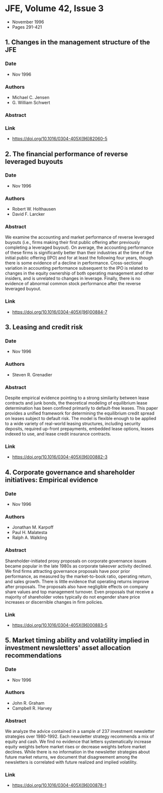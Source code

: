# JFE, Volume 42, Issue 3
- November 1996
- Pages 291-421

## 1. Changes in the management structure of the JFE
### Date
- Nov 1996
### Authors
- Michael C. Jensen
- G. William Schwert
### Abstract

### Link
- https://doi.org/10.1016/0304-405X(96)82060-5

## 2. The financial performance of reverse leveraged buyouts
### Date
- Nov 1996
### Authors
- Robert W. Holthausen
- David F. Larcker
### Abstract
We examine the accounting and market performance of reverse leveraged buyouts (i.e., firms making their first public offering after previously completing a leveraged buyout). On average, the accounting performance of these firms is significantly better than their industries at the time of the initial public offering (IPO) and for at least the following four years, though there is some evidence of a decline in performance. Cross-sectional variation in accounting performance subsequent to the IPO is related to changes in the equity ownership of both operating management and other insiders, and is unrelated to changes in leverage. Finally, there is no evidence of abnormal common stock performance after the reverse leveraged buyout.
### Link
- https://doi.org/10.1016/0304-405X(96)00884-7

## 3. Leasing and credit risk
### Date
- Nov 1996
### Authors
- Steven R. Grenadier
### Abstract
Despite empirical evidence pointing to a strong similarity between lease contracts and junk bonds, the theoretical modeling of equilibrium lease determination has been confined primarily to default-free leases. This paper provides a unified framework for determining the equilibrium credit spread on leases subject to default risk. The model is flexible enough to be applied to a wide variety of real-world leasing structures, including security deposits, required up-front prepayments, embedded lease options, leases indexed to use, and lease credit insurance contracts.
### Link
- https://doi.org/10.1016/0304-405X(96)00882-3

## 4. Corporate governance and shareholder initiatives: Empirical evidence
### Date
- Nov 1996
### Authors
- Jonathan M. Karpoff
- Paul H. Malatesta
- Ralph A. Walkling
### Abstract
Shareholder-initiated proxy proposals on corporate governance issues became popular in the late 1980s as corporate takeover activity declined. We find firms attracting governance proposals have poor prior performance, as measured by the market-to-book ratio, operating return, and sales growth. There is little evidence that operating returns improve after proposals. The proposals also have negligible effects on company share values and top management turnover. Even proposals that receive a majority of shareholder votes typically do not engender share price increases or discernible changes in firm policies.
### Link
- https://doi.org/10.1016/0304-405X(96)00883-5

## 5. Market timing ability and volatility implied in investment newsletters' asset allocation recommendations
### Date
- Nov 1996
### Authors
- John R. Graham
- Campbell R. Harvey
### Abstract
We analyze the advice contained in a sample of 237 investment newsletter strategies over 1980-1992. Each newsletter strategy recommends a mix of equity and cash. We find no evidence that letters systematically increase equity weights before market rises or decrease weights before market declines. While there is no information in the newsletter strategies about future market returns, we document that disagreement among the newsletters is correlated with future realized and implied volatility.
### Link
- https://doi.org/10.1016/0304-405X(96)00878-1

